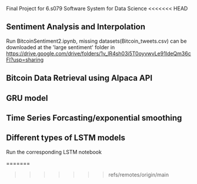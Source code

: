 Final Project for 6.s079 Software System for Data Science
<<<<<<< HEAD

## Sentiment Analysis and Interpolation
Run BitcoinSentiment2.ipynb, missing datasets(Bitcoin_tweets.csv) can be downloaded at the 'large sentiment' folder in https://drive.google.com/drive/folders/1v_lR4sh03i5T0oyvwvLe91IdeQm36cFl?usp=sharing

## Bitcoin Data Retrieval using Alpaca API

## GRU model

## Time Series Forcasting/exponential smoothing

## Different types of LSTM models
Run the corresponding LSTM notebook

=======
>>>>>>> refs/remotes/origin/main
